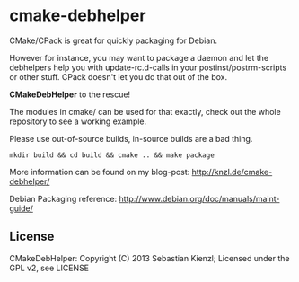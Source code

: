 cmake-debhelper
===============

CMake/CPack is great for quickly packaging for Debian.

However for instance, you may want to package a daemon and let the debhelpers
help you with update-rc.d-calls in your postinst/postrm-scripts or other stuff.
CPack doesn't let you do that out of the box.

**CMakeDebHelper** to the rescue!

The modules in cmake/ can be used for that exactly,
check out the whole repository to see a working example.

Please use out-of-source builds, in-source builds are a bad thing.

    mkdir build && cd build && cmake .. && make package

More information can be found on my blog-post: http://knzl.de/cmake-debhelper/

Debian Packaging reference: http://www.debian.org/doc/manuals/maint-guide/


License
-------

CMakeDebHelper: Copyright (C) 2013 Sebastian Kienzl;
Licensed under the GPL v2, see LICENSE
